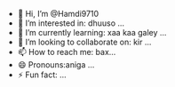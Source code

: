 - 👋 Hi, I’m @Hamdi9710
- 👀 I’m interested in: dhuuso ...
- 🌱 I’m currently learning: xaa kaa galey ...
- 💞️ I’m looking to collaborate on: kir ...
- 📫 How to reach me: bax...
- 😄 Pronouns:aniga ...
- ⚡ Fun fact: ...

<!---
Hamdi9710/Hamdi9710 is a ✨ special ✨ repository because its `README.md` (this file) appears on your GitHub profile.
You can click the Preview link to take a look at your changes.
--->
